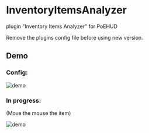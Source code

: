 # InventoryItemsAnalyzer
plugin "Inventory Items Analyzer" for PoEHUD

Remove the plugins config file before using new version.


## Demo
### Config:

![demo](https://cloud.githubusercontent.com/assets/18440948/23447267/65b9b70c-fe7c-11e6-97e4-435e284bdcf1.gif)



### In progress:
(Move the mouse the item)

![demo](https://cloud.githubusercontent.com/assets/18440948/23447266/65b76cf4-fe7c-11e6-9d77-84798fd92ceb.gif)
